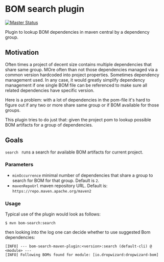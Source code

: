 # BOM search plugin

[![Master Status](https://github.com/olegzzz/bom-search-maven-plugin/workflows/maven-ci/badge.svg)](https://github.com/olegzzz/bom-search-maven-plugin/actions)


Plugin to lookup BOM dependencies in maven central by a dependency group. 

## Motivation

Often times a project of decent size contains multiple dependencies that share same group. MOre often than not those 
dependencies managed via a common version hardcoded into project properties. Sometimes dependency management used. 
In any case, it would greatly simplify dependency management if one single BOM file can be referenced to make sure all 
related dependencies have specific version. 

Here is a problem: with a lot of dependencies in the pom-file it's hard to figure out if any two or more share same 
group or if BOM available for those groups. 

This plugin tries to do just that: given the project pom to lookup possible BOM artifacts for a group of dependencies.

## Goals

`search ` runs a search for available BOM artifacts for current project.

### Parameters
- `minOccurrence` minimal number of dependencies that share a group to search for BOM for that group. 
Default is `2`.
- `mavenRepoUrl` maven repository URL. Default is: `https://repo.maven.apache.org/maven2`


### Usage

Typical use of the plugin would look as follows:
```
$ mvn bom-search:search
```
then looking into the log one can decide whether to use suggested Bom dependencies:
```
[INFO] --- bom-search-maven-plugin:<version>:search (default-cli) @ <module> ---
[INFO] Following BOMs found for module: [io.dropwizard:dropwizard-bom]
```
